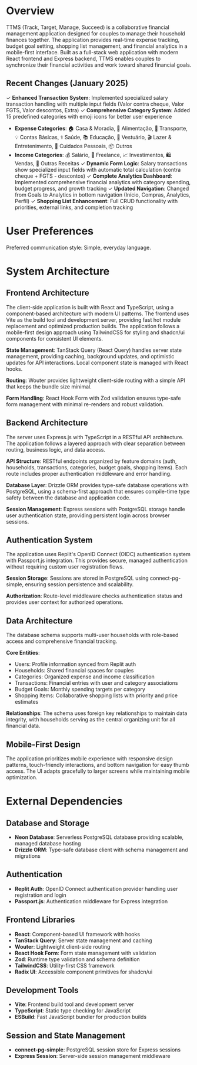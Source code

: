 # Overview

TTMS (Track, Target, Manage, Succeed) is a collaborative financial management application designed for couples to manage their household finances together. The application provides real-time expense tracking, budget goal setting, shopping list management, and financial analytics in a mobile-first interface. Built as a full-stack web application with modern React frontend and Express backend, TTMS enables couples to synchronize their financial activities and work toward shared financial goals.

## Recent Changes (January 2025)

✓ **Enhanced Transaction System**: Implemented specialized salary transaction handling with multiple input fields (Valor contra cheque, Valor FGTS, Valor descontos, Extra)
✓ **Comprehensive Category System**: Added 15 predefined categories with emoji icons for better user experience
  - **Expense Categories**: 🏠 Casa & Moradia, 🛒 Alimentação, 🚗 Transporte, 💡 Contas Básicas, ⚕️ Saúde, 📚 Educação, 👕 Vestuário, 🎬 Lazer & Entretenimento, 💅 Cuidados Pessoais, 📦 Outros
  - **Income Categories**: 💰 Salário, 💼 Freelance, 📈 Investimentos, 🛍️ Vendas, 💎 Outras Receitas
✓ **Dynamic Form Logic**: Salary transactions show specialized input fields with automatic total calculation (contra cheque + FGTS - descontos)
✓ **Complete Analytics Dashboard**: Implemented comprehensive financial analytics with category spending, budget progress, and growth tracking
✓ **Updated Navigation**: Changed from Goals to Analytics in bottom navigation (Início, Compras, Analytics, Perfil)
✓ **Shopping List Enhancement**: Full CRUD functionality with priorities, external links, and completion tracking

# User Preferences

Preferred communication style: Simple, everyday language.

# System Architecture

## Frontend Architecture
The client-side application is built with React and TypeScript, using a component-based architecture with modern UI patterns. The frontend uses Vite as the build tool and development server, providing fast hot module replacement and optimized production builds. The application follows a mobile-first design approach using TailwindCSS for styling and shadcn/ui components for consistent UI elements.

**State Management**: TanStack Query (React Query) handles server state management, providing caching, background updates, and optimistic updates for API interactions. Local component state is managed with React hooks.

**Routing**: Wouter provides lightweight client-side routing with a simple API that keeps the bundle size minimal.

**Form Handling**: React Hook Form with Zod validation ensures type-safe form management with minimal re-renders and robust validation.

## Backend Architecture
The server uses Express.js with TypeScript in a RESTful API architecture. The application follows a layered approach with clear separation between routing, business logic, and data access.

**API Structure**: RESTful endpoints organized by feature domains (auth, households, transactions, categories, budget goals, shopping items). Each route includes proper authentication middleware and error handling.

**Database Layer**: Drizzle ORM provides type-safe database operations with PostgreSQL, using a schema-first approach that ensures compile-time type safety between the database and application code.

**Session Management**: Express sessions with PostgreSQL storage handle user authentication state, providing persistent login across browser sessions.

## Authentication System
The application uses Replit's OpenID Connect (OIDC) authentication system with Passport.js integration. This provides secure, managed authentication without requiring custom user registration flows.

**Session Storage**: Sessions are stored in PostgreSQL using connect-pg-simple, ensuring session persistence and scalability.

**Authorization**: Route-level middleware checks authentication status and provides user context for authorized operations.

## Data Architecture
The database schema supports multi-user households with role-based access and comprehensive financial tracking.

**Core Entities**:
- Users: Profile information synced from Replit auth
- Households: Shared financial spaces for couples
- Categories: Organized expense and income classification
- Transactions: Financial entries with user and category associations
- Budget Goals: Monthly spending targets per category
- Shopping Items: Collaborative shopping lists with priority and price estimates

**Relationships**: The schema uses foreign key relationships to maintain data integrity, with households serving as the central organizing unit for all financial data.

## Mobile-First Design
The application prioritizes mobile experience with responsive design patterns, touch-friendly interactions, and bottom navigation for easy thumb access. The UI adapts gracefully to larger screens while maintaining mobile optimization.

# External Dependencies

## Database and Storage
- **Neon Database**: Serverless PostgreSQL database providing scalable, managed database hosting
- **Drizzle ORM**: Type-safe database client with schema management and migrations

## Authentication
- **Replit Auth**: OpenID Connect authentication provider handling user registration and login
- **Passport.js**: Authentication middleware for Express integration

## Frontend Libraries
- **React**: Component-based UI framework with hooks
- **TanStack Query**: Server state management and caching
- **Wouter**: Lightweight client-side routing
- **React Hook Form**: Form state management with validation
- **Zod**: Runtime type validation and schema definition
- **TailwindCSS**: Utility-first CSS framework
- **Radix UI**: Accessible component primitives for shadcn/ui

## Development Tools
- **Vite**: Frontend build tool and development server
- **TypeScript**: Static type checking for JavaScript
- **ESBuild**: Fast JavaScript bundler for production builds

## Session and State Management
- **connect-pg-simple**: PostgreSQL session store for Express sessions
- **Express Session**: Server-side session management middleware